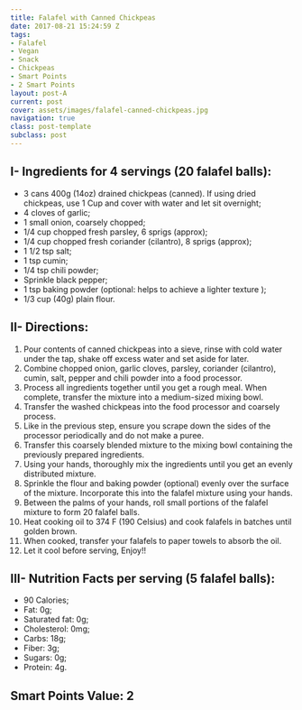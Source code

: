 ```yaml
---
title: Falafel with Canned Chickpeas
date: 2017-08-21 15:24:59 Z
tags:
- Falafel
- Vegan
- Snack
- Chickpeas
- Smart Points
- 2 Smart Points
layout: post-A
current: post
cover: assets/images/falafel-canned-chickpeas.jpg
navigation: true
class: post-template
subclass: post
---
```


## I- Ingredients for 4 servings (20 falafel balls):

* 3 cans 400g (14oz) drained chickpeas (canned). If using dried chickpeas, use 1 Cup and cover with water and let sit overnight;
* 4 cloves of garlic;
* 1 small onion, coarsely chopped;
* 1/4 cup chopped fresh parsley, 6 sprigs (approx);
* 1/4 cup chopped fresh coriander (cilantro), 8 sprigs (approx);
* 1 1/2 tsp salt;
* 1 tsp cumin;
* 1/4 tsp chili powder;
* Sprinkle black pepper;
* 1 tsp baking powder (optional: helps to achieve a lighter texture );
* 1/3 cup (40g) plain flour.

## II- Directions:

1. Pour contents of canned chickpeas into a sieve, rinse with cold water under the tap, shake off excess water and set aside for later.
1. Combine chopped onion, garlic cloves, parsley, coriander (cilantro), cumin, salt, pepper and chili powder into a food processor. 
1. Process all ingredients together until you get a rough meal. When complete, transfer the mixture into a medium-sized mixing bowl.
1. Transfer the washed chickpeas into the food processor and coarsely process. 
1. Like in the previous step, ensure you scrape down the sides of the processor periodically and do not make a puree. 
1. Transfer this coarsely blended mixture to the mixing bowl containing the previously prepared ingredients.
1. Using your hands, thoroughly mix the ingredients until you get an evenly distributed mixture.
1. Sprinkle the flour and baking powder (optional) evenly over the surface of the mixture. Incorporate this into the falafel mixture using your hands.
1. Between the palms of your hands, roll small portions of the falafel mixture to form 20 falafel balls.
1. Heat cooking oil to 374 F (190 Celsius) and cook falafels in batches until golden brown.
1. When cooked, transfer your falafels to paper towels to absorb the oil.
1. Let it cool before serving, Enjoy!!

## III- Nutrition Facts per serving (5 falafel balls):

* 90 Calories;
* Fat: 0g;
* Saturated fat: 0g;
* Cholesterol: 0mg;
* Carbs: 18g;
* Fiber: 3g;
* Sugars: 0g;
* Protein: 4g.

## Smart Points Value: 2
